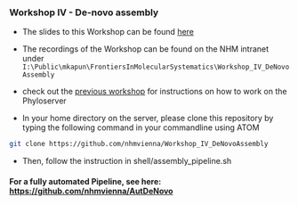 ### Workshop IV - De-novo assembly

-   The slides to this Workshop can be found [here](data/NHMW_Workshop_IV_DeNovAssembly.pdf)
-   The recordings of the Workshop can be found on the NHM intranet under `I:\Public\mkapun\FrontiersInMolecularSystematics\Workshop_IV_DeNovoAssembly`

-   check out the [previous workshop](https://github.com/nhmvienna/MysteriousAbominableYeti) for instructions on how to work on the Phyloserver

-   In your home directory on the server, please clone this repository by typing the following command in your commandline using ATOM

```bash
git clone https://github.com/nhmvienna/Workshop_IV_DeNovoAssembly
```

-   Then, follow the instruction in shell/assembly_pipeline.sh

#### For a fully automated Pipeline, see here: <https://github.com/nhmvienna/AutDeNovo>
